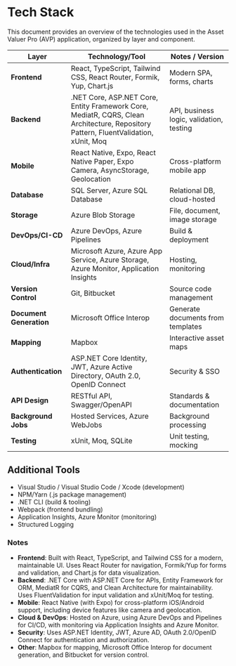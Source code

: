 # Tech Stack
This document provides an overview of the technologies used in the Asset Valuer Pro (AVP) application, organized by layer and component.

| Layer         | Technology/Tool                | Notes / Version           |
|--------------|-------------------------------|---------------------------|
| **Frontend** | React, TypeScript, Tailwind CSS, React Router, Formik, Yup, Chart.js | Modern SPA, forms, charts |
| **Backend**  | .NET Core, ASP.NET Core, Entity Framework Core, MediatR, CQRS, Clean Architecture, Repository Pattern, FluentValidation, xUnit, Moq | API, business logic, validation, testing |
| **Mobile**   | React Native, Expo, React Native Paper, Expo Camera, AsyncStorage, Geolocation | Cross-platform mobile app |
| **Database** | SQL Server, Azure SQL Database | Relational DB, cloud-hosted|
| **Storage**  | Azure Blob Storage             | File, document, image storage |
| **DevOps/CI-CD** | Azure DevOps, Azure Pipelines | Build & deployment |
| **Cloud/Infra** | Microsoft Azure, Azure App Service, Azure Storage, Azure Monitor, Application Insights | Hosting, monitoring |
| **Version Control** | Git, Bitbucket           | Source code management     |
| **Document Generation** | Microsoft Office Interop | Generate documents from templates |
| **Mapping**  | Mapbox                        | Interactive asset maps     |
| **Authentication** | ASP.NET Core Identity, JWT, Azure Active Directory, OAuth 2.0, OpenID Connect | Security & SSO           |
| **API Design** | RESTful API, Swagger/OpenAPI | Standards & documentation  |
| **Background Jobs** | Hosted Services, Azure WebJobs | Background processing   |
| **Testing**  | xUnit, Moq, SQLite            | Unit testing, mocking      |

## Additional Tools
- Visual Studio / Visual Studio Code / Xcode (development)
- NPM/Yarn (.js package management)
- .NET CLI (build & tooling)
- Webpack (frontend bundling)
- Application Insights, Azure Monitor (monitoring)
- Structured Logging

### Notes
- **Frontend**: Built with React, TypeScript, and Tailwind CSS for a modern, maintainable UI. Uses React Router for navigation, Formik/Yup for forms and validation, and Chart.js for data visualization.
- **Backend**: .NET Core with ASP.NET Core for APIs, Entity Framework for ORM, MediatR for CQRS, and Clean Architecture for maintainability. Uses FluentValidation for input validation and xUnit/Moq for testing.
- **Mobile**: React Native (with Expo) for cross-platform iOS/Android support, including device features like camera and geolocation.
- **Cloud & DevOps**: Hosted on Azure, using Azure DevOps and Pipelines for CI/CD, with monitoring via Application Insights and Azure Monitor.
- **Security**: Uses ASP.NET Identity, JWT, Azure AD, OAuth 2.0/OpenID Connect for authentication and authorization.
- **Other**: Mapbox for mapping, Microsoft Office Interop for document generation, and Bitbucket for version control.
